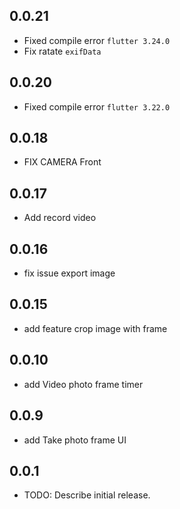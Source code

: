 ## 0.0.21
+ Fixed compile error `flutter 3.24.0`
+ Fix ratate `exifData`

## 0.0.20
+ Fixed compile error `flutter 3.22.0`

## 0.0.18
+ FIX CAMERA Front

## 0.0.17
+ Add record video 

## 0.0.16
+ fix issue export image

## 0.0.15
+ add feature crop image with frame

## 0.0.10
+ add Video photo frame timer 

## 0.0.9
+ add Take photo frame UI

## 0.0.1

* TODO: Describe initial release.

